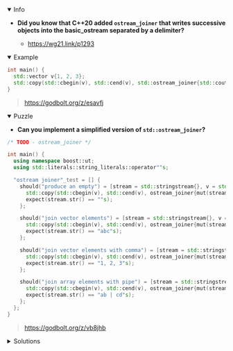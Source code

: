 <details open><summary>Info</summary><p>

* **Did you know that C++20 added `ostream_joiner` that writes successive objects into the basic_ostream separated by a delimiter?**

  * https://wg21.link/p1293

</p></details><details open><summary>Example</summary><p>

```cpp
int main() {
  std::vector v{1, 2, 3};
  std::copy(std::cbegin(v), std::cend(v), std::ostream_joiner{std::cout, ", "}); // prints 1, 2, 3
}
```

> https://godbolt.org/z/esavfj

</p></details><details open><summary>Puzzle</summary><p>

* **Can you implement a simplified version of `std::ostream_joiner`?**

```cpp
/* TODO - ostream_joiner */

int main() {
  using namespace boost::ut;
  using std::literals::string_literals::operator""s;

  "ostream joiner"_test = [] {
    should("produce an empty") = [stream = std::stringstream{}, v = std::vector<int>{}] {
      std::copy(std::cbegin(v), std::cend(v), ostream_joiner{mut(stream), ""});
      expect(stream.str() == ""s);
    };

    should("join vector elements") = [stream = std::stringstream{}, v = std::vector{'a', 'b', 'c'}] {
      std::copy(std::cbegin(v), std::cend(v), ostream_joiner{mut(stream), ""});
      expect(stream.str() == "abc"s);
    };

    should("join vector elements with comma") = [stream = std::stringstream{}, v = std::vector{1, 2, 3}] {
      std::copy(std::cbegin(v), std::cend(v), ostream_joiner{mut(stream), ", "});
      expect(stream.str() == "1, 2, 3"s);
    };

    should("join array elements with pipe") = [stream = std::stringstream{}, v = std::array{"ab", "cd"}] {
      std::copy(std::cbegin(v), std::cend(v), ostream_joiner{mut(stream), " | "});
      expect(stream.str() == "ab | cd"s);
    };
  };
}
```

> https://godbolt.org/z/vb8jhb

</p></details><details><summary>Solutions</summary><p>

```cpp
struct ostream_joiner{
    ostream_joiner(std::ostream& s, std::string_view separator)
        : s{s}, separator{separator} {}

    auto& operator++() { return *this; }
    auto& operator*() { return *this; }
    auto& operator=(auto&& anything) {
        if (emit_separator)
            s << separator;
        else
            emit_separator = true;
        s << std::forward<decltype(anything)>(anything);
        return *this;
    }

 private:
    std::ostream& s;
    const std::string_view separator;
    bool emit_separator{false};
};
```

> https://godbolt.org/z/hT6j77

```cpp
struct ostream_joiner {
    ostream_joiner(std::stringstream& ss, std::string_view sep) : incr(false), ss(ss), sep(sep) {}
    template<class T>
    void operator=(T e) {
        if(incr)
            ss << sep;
        incr = false;
        ss << e; }

    ostream_joiner& operator*() { return *this; }
    void operator++() { incr = true; }

    std::stringstream& ss;
    std::string_view sep;
    bool incr;
};
```

> https://godbolt.org/z/M9zjar

```cpp
template <typename TStream, typename TSep>
struct ostream_joiner {
    ostream_joiner(TStream& stream, TSep sep) : stream_(stream), sep_(std::move(sep)) {}

    auto& operator*() { return *this; }
    auto& operator=(const auto& c) {
        if (not std::exchange(first_, false)) {
            stream_ << sep_;
        }
        stream_ << c;
        return *this;
    }
    auto& operator++() { return *this; }

private:
    TStream& stream_;
    TSep sep_;
    bool first_ = true;
};
```

> https://godbolt.org/z/4zKzeM

```cpp
struct ostream_joiner {
private:
    std::ostream& output;
    const std::string delimiter;
    bool first{true};

public:
    ostream_joiner(std::ostream& stream, const std::string& delim) : output(stream), delimiter(delim) {}

    template <typename T>
    auto& operator=(T&& input)
    {
        if (first) {
            first = false;
        } else {
            output << delimiter;
        }

        output << std::forward<T>(input);
        return *this;
    }

    auto& operator++() { return *this; }
    auto& operator*() { return *this; }
};
```

> https://godbolt.org/z/johae9

```cpp
struct ostream_joiner {
    constexpr explicit(true) ostream_joiner(auto& stream, const auto& sep)
        : output_stream(stream)
        , separator(sep)
    {}
    auto operator++() const noexcept { return *this; }
    auto operator*() const noexcept{ return *this; }
    auto operator=(const auto& rhs)
    {
        static bool is_first = true;
        if (not is_first) {
            output_stream << separator;
        } else {
            is_first = false;
        }
        output_stream << rhs;
        return *this;
    }

    std::stringstream& output_stream;
    std::string separator;
};
```

> https://godbolt.org/z/Ke3Gxn

</p></details>
